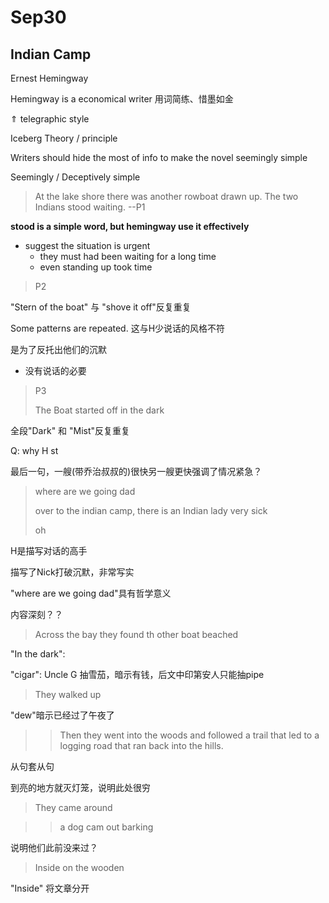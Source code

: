 

# Sep30

## Indian Camp

Ernest Hemingway



Hemingway is a economical writer 用词简练、惜墨如金

$\Uparrow$  telegraphic style



Iceberg Theory / principle

Writers should hide the most of info to make the novel seemingly simple

Seemingly / Deceptively simple



> At the lake shore there was another rowboat drawn up. The two Indians stood waiting.  --P1



<!--唐突：another,。但实际上是接上文的-->

<!--Nick 是贯穿整个短篇小说集的主人公-->

<!--craftsmanship 精工细作-->



**stood is a simple word, but hemingway use it effectively**

* suggest the situation is urgent
  * they must had been waiting for a long time
  * even standing up took time





> P2

"Stern of the boat" 与 "shove it off"反复重复

Some patterns are repeated. 这与H少说话的风格不符

是为了反托出他们的沉默

* 没有说话的必要



> P3
>
> The Boat started off in the dark

全段"Dark" 和 "Mist"反复重复

Q: why H st

最后一句，一艘(带乔治叔叔的)很快另一艘更快强调了情况紧急？



> where are we going dad
>
> over to the indian camp, there is an Indian lady very sick
>
> oh

H是描写对话的高手

描写了Nick打破沉默，非常写实

"where are we going dad"具有哲学意义

内容深刻？？



> Across the bay they found th other boat beached

"In the dark": 

"cigar": Uncle G 抽雪茄，暗示有钱，后文中印第安人只能抽pipe





> They walked up

"dew"暗示已经过了午夜了

> > Then they went into the woods and followed a trail that led to a logging road that ran back into the hills. 

从句套从句

到亮的地方就灭灯笼，说明此处很穷



> They came  around

> > a dog cam out barking

说明他们此前没来过？



> Inside on the wooden 

"Inside" 将文章分开